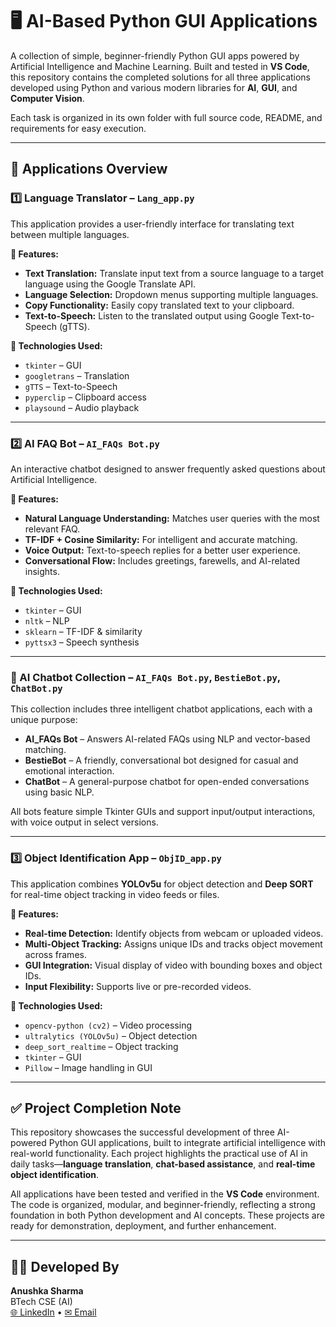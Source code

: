 # 🖥️ AI-Based Python GUI Applications  

A collection of simple, beginner-friendly Python GUI apps powered by Artificial Intelligence and Machine Learning. Built and tested in **VS Code**, this repository contains the completed solutions for all three applications developed using Python and various modern libraries for **AI**, **GUI**, and **Computer Vision**.

Each task is organized in its own folder with full source code, README, and requirements for easy execution.

---

## 🚀 Applications Overview

### 1️⃣ Language Translator – `Lang_app.py`

This application provides a user-friendly interface for translating text between multiple languages.

**🔹 Features:**  
- **Text Translation:** Translate input text from a source language to a target language using the Google Translate API.  
- **Language Selection:** Dropdown menus supporting multiple languages.  
- **Copy Functionality:** Easily copy translated text to your clipboard.  
- **Text-to-Speech:** Listen to the translated output using Google Text-to-Speech (gTTS).

**🔧 Technologies Used:**  
- `tkinter` – GUI  
- `googletrans` – Translation  
- `gTTS` – Text-to-Speech  
- `pyperclip` – Clipboard access  
- `playsound` – Audio playback  

---

### 2️⃣ AI FAQ Bot – `AI_FAQs Bot.py`

An interactive chatbot designed to answer frequently asked questions about Artificial Intelligence.

**🔹 Features:**  
- **Natural Language Understanding:** Matches user queries with the most relevant FAQ.  
- **TF-IDF + Cosine Similarity:** For intelligent and accurate matching.  
- **Voice Output:** Text-to-speech replies for a better user experience.  
- **Conversational Flow:** Includes greetings, farewells, and AI-related insights.

**🔧 Technologies Used:**  
- `tkinter` – GUI  
- `nltk` – NLP  
- `sklearn` – TF-IDF & similarity  
- `pyttsx3` – Speech synthesis  

---

### 🤖 AI Chatbot Collection – `AI_FAQs Bot.py`, `BestieBot.py`, `ChatBot.py`

This collection includes three intelligent chatbot applications, each with a unique purpose:

- **AI_FAQs Bot** – Answers AI-related FAQs using NLP and vector-based matching.  
- **BestieBot** – A friendly, conversational bot designed for casual and emotional interaction.  
- **ChatBot** – A general-purpose chatbot for open-ended conversations using basic NLP.

All bots feature simple Tkinter GUIs and support input/output interactions, with voice output in select versions.

---

### 3️⃣ Object Identification App – `ObjID_app.py`

This application combines **YOLOv5u** for object detection and **Deep SORT** for real-time object tracking in video feeds or files.

**🔹 Features:**  
- **Real-time Detection:** Identify objects from webcam or uploaded videos.  
- **Multi-Object Tracking:** Assigns unique IDs and tracks object movement across frames.  
- **GUI Integration:** Visual display of video with bounding boxes and object IDs.  
- **Input Flexibility:** Supports live or pre-recorded videos.

**🔧 Technologies Used:**  
- `opencv-python (cv2)` – Video processing  
- `ultralytics (YOLOv5u)` – Object detection  
- `deep_sort_realtime` – Object tracking  
- `tkinter` – GUI  
- `Pillow` – Image handling in GUI  

---

## ✅ Project Completion Note

This repository showcases the successful development of three AI-powered Python GUI applications, built to integrate artificial intelligence with real-world functionality. Each project highlights the practical use of AI in daily tasks—**language translation**, **chat-based assistance**, and **real-time object identification**.

All applications have been tested and verified in the **VS Code** environment. The code is organized, modular, and beginner-friendly, reflecting a strong foundation in both Python development and AI concepts. These projects are ready for demonstration, deployment, and further enhancement.

---

## 👩‍💻 Developed By  

**Anushka Sharma**  
BTech CSE (AI)  
[🌐 LinkedIn](www.linkedin.com/in/anushka-sharma-19772005r) • [✉ Email](anushkasharma09812@gmail.com)
